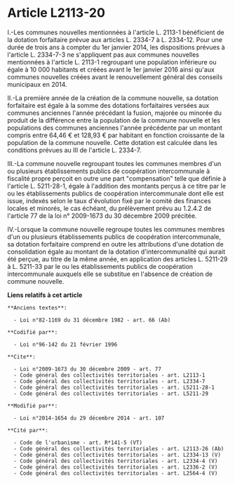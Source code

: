 # Article L2113-20

I.-Les communes nouvelles mentionnées à l'article L. 2113-1 bénéficient de la dotation forfaitaire prévue aux articles L.
2334-7 à L. 2334-12. Pour une durée de trois ans à compter du 1er janvier 2014, les dispositions prévues à l'article L.
2334-7-3 ne s'appliquent pas aux communes nouvelles mentionnées à l'article L. 2113-1 regroupant une population inférieure ou
égale à 10 000 habitants et créées avant le 1er janvier 2016 ainsi qu'aux communes nouvelles créées avant le renouvellement
général des conseils municipaux en 2014. 

II.-La première année de la création de la commune nouvelle, sa dotation forfaitaire est égale à la somme des dotations
forfaitaires versées aux communes anciennes l'année précédant la fusion, majorée ou minorée du produit de la différence entre
la population de la commune nouvelle et les populations des communes anciennes l'année précédente par un montant compris
entre 64,46 € et 128,93 € par habitant en fonction croissante de la population de la commune nouvelle. Cette dotation est
calculée dans les conditions prévues au III de l'article L. 2334-7. 

III.-La commune nouvelle regroupant toutes les communes membres d'un ou plusieurs établissements publics de coopération
intercommunale à fiscalité propre perçoit en outre une part "compensation" telle que définie à l'article L. 5211-28-1, égale
à l'addition des montants perçus à ce titre par le ou les établissements publics de coopération intercommunale dont elle est
issue, indexés selon le taux d'évolution fixé par le comité des finances locales et minorés, le cas échéant, du prélèvement
prévu au 1.2.4.2 de l'article 77 de la loi n° 2009-1673 du 30 décembre 2009 précitée. 

IV.-Lorsque la commune nouvelle regroupe toutes les communes membres d'un ou plusieurs établissements publics de coopération
intercommunale, sa dotation forfaitaire comprend en outre les attributions d'une dotation de consolidation égale au montant
de la dotation d'intercommunalité qui aurait été perçue, au titre de la même année, en application des articles L. 5211-29 à
L. 5211-33 par le ou les établissements publics de coopération intercommunale auxquels elle se substitue en l'absence de
création de commune nouvelle.

**Liens relatifs à cet article**

	**Anciens textes**:

	  - Loi n°82-1169 du 31 décembre 1982 - art. 66 (Ab)

	**Codifié par**:

	  - Loi n°96-142 du 21 février 1996

	**Cite**:

	  - Loi n°2009-1673 du 30 décembre 2009 - art. 77
	  - Code général des collectivités territoriales - art. L2113-1
	  - Code général des collectivités territoriales - art. L2334-7
	  - Code général des collectivités territoriales - art. L5211-28-1
	  - Code général des collectivités territoriales - art. L5211-29

	**Modifié par**:

	  - Loi n°2014-1654 du 29 décembre 2014 - art. 107

	**Cité par**:

	  - Code de l'urbanisme - art. R*141-5 (VT)
	  - Code général des collectivités territoriales - art. L2113-26 (Ab)
	  - Code général des collectivités territoriales - art. L2334-13 (V)
	  - Code général des collectivités territoriales - art. L2334-4 (V)
	  - Code général des collectivités territoriales - art. L2336-2 (V)
	  - Code général des collectivités territoriales - art. L2564-4 (V)
